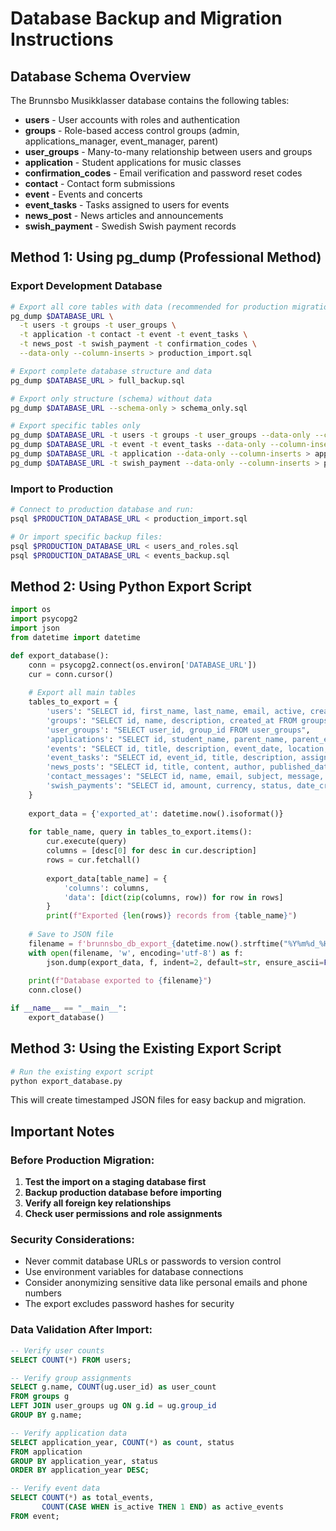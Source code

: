 # Database Backup and Migration Instructions

## Database Schema Overview
The Brunnsbo Musikklasser database contains the following tables:
- **users** - User accounts with roles and authentication
- **groups** - Role-based access control groups (admin, applications_manager, event_manager, parent)
- **user_groups** - Many-to-many relationship between users and groups
- **application** - Student applications for music classes
- **confirmation_codes** - Email verification and password reset codes
- **contact** - Contact form submissions
- **event** - Events and concerts
- **event_tasks** - Tasks assigned to users for events
- **news_post** - News articles and announcements
- **swish_payment** - Swedish Swish payment records

## Method 1: Using pg_dump (Professional Method)

### Export Development Database
```bash
# Export all core tables with data (recommended for production migration)
pg_dump $DATABASE_URL \
  -t users -t groups -t user_groups \
  -t application -t contact -t event -t event_tasks \
  -t news_post -t swish_payment -t confirmation_codes \
  --data-only --column-inserts > production_import.sql

# Export complete database structure and data
pg_dump $DATABASE_URL > full_backup.sql

# Export only structure (schema) without data
pg_dump $DATABASE_URL --schema-only > schema_only.sql

# Export specific tables only
pg_dump $DATABASE_URL -t users -t groups -t user_groups --data-only --column-inserts > users_and_roles.sql
pg_dump $DATABASE_URL -t event -t event_tasks --data-only --column-inserts > events_backup.sql
pg_dump $DATABASE_URL -t application --data-only --column-inserts > applications_backup.sql
pg_dump $DATABASE_URL -t swish_payment --data-only --column-inserts > payments_backup.sql
```

### Import to Production
```bash
# Connect to production database and run:
psql $PRODUCTION_DATABASE_URL < production_import.sql

# Or import specific backup files:
psql $PRODUCTION_DATABASE_URL < users_and_roles.sql
psql $PRODUCTION_DATABASE_URL < events_backup.sql
```

## Method 2: Using Python Export Script

```python
import os
import psycopg2
import json
from datetime import datetime

def export_database():
    conn = psycopg2.connect(os.environ['DATABASE_URL'])
    cur = conn.cursor()
    
    # Export all main tables
    tables_to_export = {
        'users': "SELECT id, first_name, last_name, email, active, created_at, last_login FROM users",
        'groups': "SELECT id, name, description, created_at FROM groups",
        'user_groups': "SELECT user_id, group_id FROM user_groups",
        'applications': "SELECT id, student_name, parent_name, parent_email, grade_applying_for, application_year, status, created_at FROM application",
        'events': "SELECT id, title, description, event_date, location, is_active, created_at FROM event",
        'event_tasks': "SELECT id, event_id, title, description, assigned_to_user_id, completed, due_offset_days FROM event_tasks",
        'news_posts': "SELECT id, title, content, author, published_date, is_published, featured FROM news_post",
        'contact_messages': "SELECT id, name, email, subject, message, created_at, is_read FROM contact",
        'swish_payments': "SELECT id, amount, currency, status, date_created, date_paid FROM swish_payment"
    }
    
    export_data = {'exported_at': datetime.now().isoformat()}
    
    for table_name, query in tables_to_export.items():
        cur.execute(query)
        columns = [desc[0] for desc in cur.description]
        rows = cur.fetchall()
        
        export_data[table_name] = {
            'columns': columns,
            'data': [dict(zip(columns, row)) for row in rows]
        }
        print(f"Exported {len(rows)} records from {table_name}")
    
    # Save to JSON file
    filename = f'brunnsbo_db_export_{datetime.now().strftime("%Y%m%d_%H%M%S")}.json'
    with open(filename, 'w', encoding='utf-8') as f:
        json.dump(export_data, f, indent=2, default=str, ensure_ascii=False)
    
    print(f"Database exported to {filename}")
    conn.close()

if __name__ == "__main__":
    export_database()
```

## Method 3: Using the Existing Export Script

```bash
# Run the existing export script
python export_database.py
```

This will create timestamped JSON files for easy backup and migration.

## Important Notes

### Before Production Migration:
1. **Test the import on a staging database first**
2. **Backup production database before importing**
3. **Verify all foreign key relationships**
4. **Check user permissions and role assignments**

### Security Considerations:
- Never commit database URLs or passwords to version control
- Use environment variables for database connections
- Consider anonymizing sensitive data like personal emails and phone numbers
- The export excludes password hashes for security

### Data Validation After Import:
```sql
-- Verify user counts
SELECT COUNT(*) FROM users;

-- Verify group assignments
SELECT g.name, COUNT(ug.user_id) as user_count 
FROM groups g 
LEFT JOIN user_groups ug ON g.id = ug.group_id 
GROUP BY g.name;

-- Verify application data
SELECT application_year, COUNT(*) as count, status 
FROM application 
GROUP BY application_year, status 
ORDER BY application_year DESC;

-- Verify event data
SELECT COUNT(*) as total_events, 
       COUNT(CASE WHEN is_active THEN 1 END) as active_events 
FROM event;
```